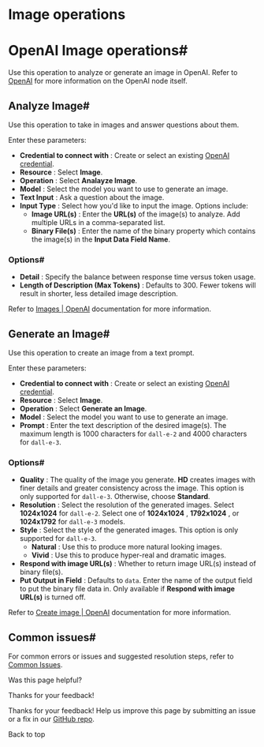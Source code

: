# Image operations

[ ](https://github.com/n8n-io/n8n-docs/edit/main/docs/integrations/builtin/app-nodes/n8n-nodes-langchain.openai/image-operations.md "Edit this page")

# OpenAI Image operations#

Use this operation to analyze or generate an image in OpenAI. Refer to [OpenAI](../) for more information on the OpenAI node itself.

## Analyze Image#

Use this operation to take in images and answer questions about them.

Enter these parameters:

  * **Credential to connect with** : Create or select an existing [OpenAI credential](../../../credentials/openai/).
  * **Resource** : Select **Image**.
  * **Operation** : Select **Analayze Image**.
  * **Model** : Select the model you want to use to generate an image. 
  * **Text Input** : Ask a question about the image.
  * **Input Type** : Select how you'd like to input the image. Options include:
    * **Image URL(s)** : Enter the **URL(s)** of the image(s) to analyze. Add multiple URLs in a comma-separated list.
    * **Binary File(s)** : Enter the name of the binary property which contains the image(s) in the **Input Data Field Name**.



### Options#

  * **Detail** : Specify the balance between response time versus token usage. 
  * **Length of Description (Max Tokens)** : Defaults to 300. Fewer tokens will result in shorter, less detailed image description.



Refer to [Images | OpenAI](https://platform.openai.com/docs/api-reference/images) documentation for more information.

## Generate an Image#

Use this operation to create an image from a text prompt.

Enter these parameters:

  * **Credential to connect with** : Create or select an existing [OpenAI credential](../../../credentials/openai/).
  * **Resource** : Select **Image**.
  * **Operation** : Select **Generate an Image**.
  * **Model** : Select the model you want to use to generate an image. 
  * **Prompt** : Enter the text description of the desired image(s). The maximum length is 1000 characters for `dall-e-2` and 4000 characters for `dall-e-3`.



### Options#

  * **Quality** : The quality of the image you generate. **HD** creates images with finer details and greater consistency across the image. This option is only supported for `dall-e-3`. Otherwise, choose **Standard**.
  * **Resolution** : Select the resolution of the generated images. Select **1024x1024** for `dall-e-2`. Select one of **1024x1024** , **1792x1024** , or **1024x1792** for `dall-e-3` models.
  * **Style** : Select the style of the generated images. This option is only supported for `dall-e-3`. 
    * **Natural** : Use this to produce more natural looking images.
    * **Vivid** : Use this to produce hyper-real and dramatic images.
  * **Respond with image URL(s)** : Whether to return image URL(s) instead of binary file(s).
  * **Put Output in Field** : Defaults to `data`. Enter the name of the output field to put the binary file data in. Only available if **Respond with image URL(s)** is turned off.



Refer to [Create image | OpenAI](https://platform.openai.com/docs/api-reference/images/create) documentation for more information.

## Common issues#

For common errors or issues and suggested resolution steps, refer to [Common Issues](../common-issues/).

Was this page helpful? 

Thanks for your feedback! 

Thanks for your feedback! Help us improve this page by submitting an issue or a fix in our [GitHub repo](https://github.com/n8n-io/n8n-docs). 

Back to top 
